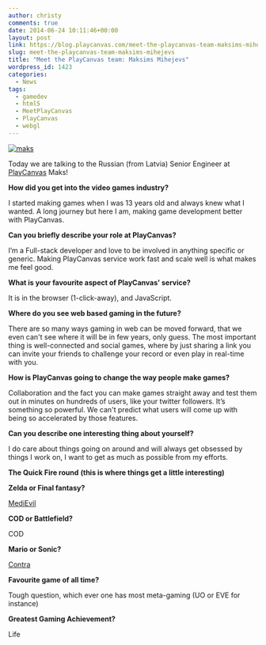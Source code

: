 ```yaml
---
author: christy
comments: true
date: 2014-06-24 10:11:46+00:00
layout: post
link: https://blog.playcanvas.com/meet-the-playcanvas-team-maksims-mihejevs/
slug: meet-the-playcanvas-team-maksims-mihejevs
title: "Meet the PlayCanvas team: Maksims Mihejevs"
wordpress_id: 1423
categories:
  - News
tags:
  - gamedev
  - html5
  - MeetPlayCanvas
  - PlayCanvas
  - webgl
---
```


[![maks](https://blog.playcanvas.com/wp-content/uploads/2014/06/maks.png)](http://blog.playcanvas.com/wp-content/uploads/2014/06/maks.png)

Today we are talking to the Russian (from Latvia) Senior Engineer at [PlayCanvas](https://playcanvas.com) Maks!

**How did you get into the video games industry?**

I started making games when I was 13 years old and always knew what I wanted. A long journey but here I am, making game development better with PlayCanvas.

**Can you briefly describe your role at PlayCanvas?**

I’m a Full-stack developer and love to be involved in anything specific or generic. Making PlayCanvas service work fast and scale well is what makes me feel good.

**What is your favourite aspect of PlayCanvas' service?**

It is in the browser (1-click-away), and JavaScript.

**Where do you see web based gaming in the future?**

There are so many ways gaming in web can be moved forward, that we even can't see where it will be in few years, only guess. The most important thing is well-connected and social games, where by just sharing a link you can invite your friends to challenge your record or even play in real-time with you.

**How is PlayCanvas going to change the way people make games?**

Collaboration and the fact you can make games straight away and test them out in minutes on hundreds of users, like your twitter followers. It’s something so powerful. We can't predict what users will come up with being so accelerated by those features.

**Can you describe one interesting thing about yourself?**

I do care about things going on around and will always get obsessed by things I work on, I want to get as much as possible from my efforts.

**The Quick Fire round** **(this is where things get a little interesting)**

**Zelda or Final fantasy?**

[MediEvil](<http://en.wikipedia.org/wiki/MediEvil_(1998_video_game)>)

**COD or Battlefield?**

COD

**Mario or Sonic?**

[Contra](<http://en.wikipedia.org/wiki/Contra_(video_game)>)

**Favourite game of all time?**

Tough question, which ever one has most meta-gaming (UO or EVE for instance)

**Greatest Gaming Achievement?**

Life
